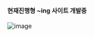 #### 현재진행형 ~ing 사이트 개발중
![image](https://github.com/Fillsogood/kream_crawling/assets/94848819/2be23ce7-9522-41c9-831e-3649076e7757)




